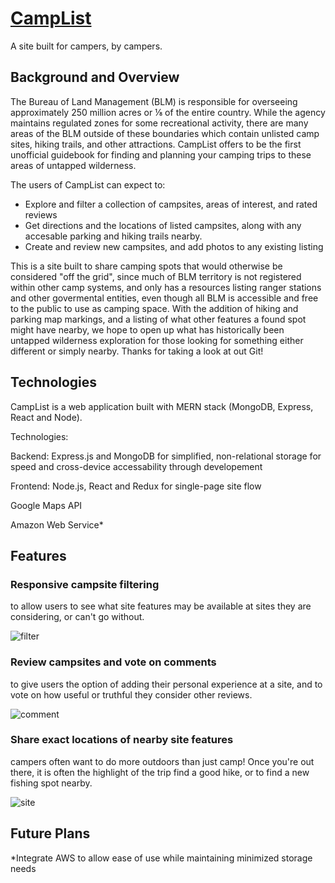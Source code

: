 # [CampList](http://camplist-mern.herokuapp.com/#/)
A site built for campers, by campers.


## Background and Overview

The Bureau of Land Management (BLM) is responsible for overseeing approximately 250 million acres or ⅛ of the entire country. While the agency maintains regulated zones for some recreational activity, there are many areas of the BLM outside of these boundaries which contain unlisted camp sites, hiking trails, and other attractions. CampList offers to be the first unofficial guidebook for finding and planning your camping trips to these areas of untapped wilderness.

The users of CampList can expect to:
* Explore and filter a collection of campsites, areas of interest, and rated reviews
* Get directions and the locations of listed campsites, along with any accesable parking and hiking trails nearby.
* Create and review new campsites, and add photos to any existing listing

This is a site built to share camping spots that would otherwise be considered "off the grid", since much of BLM territory is not registered within other camp systems, and only has a resources listing ranger stations and other govermental entities, even though all BLM is accessible and free to the public to use as camping space. With the addition of hiking and parking map markings, and a listing of what other features a found spot might have nearby, we hope to open up what has historically been untapped wilderness exploration for those looking for something either different or simply nearby. Thanks for taking a look at out Git!

## Technologies
CampList is a web application built with MERN stack (MongoDB, Express, React and Node).

Technologies:

Backend: Express.js and MongoDB for simplified, non-relational storage for speed and cross-device accessability through developement

Frontend: Node.js, React and Redux for single-page site flow

Google Maps API

Amazon Web Service*

## Features

### Responsive campsite filtering
to allow users to see what site features may be available at sites they are considering, or can't go without.

![filter](frontend/public/campListFilter.gif)

### Review campsites and vote on comments
to give users the option of adding their personal experience at a site, and to vote on how useful or truthful they consider other reviews.

![comment](frontend/public/campListComment.gif)

### Share exact locations of nearby site features
campers often want to do more outdoors than just camp! Once you're out there, it is often the highlight of the trip find a good hike, or to find a new fishing spot nearby.

![site](frontend/public/campListCreate.gif)

## Future Plans

*Integrate AWS to allow ease of use while maintaining minimized storage needs
